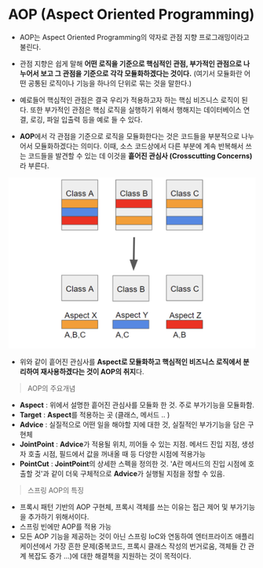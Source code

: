 # AOP (Aspect Oriented Programming)

- AOP는 Aspect Oriented Programming의 약자로 관점 지향 프로그래밍이라고 불린다.

- 관점 지향은 쉽게 말해 **어떤 로직을 기준으로 핵심적인 관점, 부가적인 관점으로 나누어서 보고 그 관점을 기준으로 각각 모듈화하겠다는 것이다.** (여기서 모듈화란 어떤 공통된 로직이나 기능을 하나의 단위로 묶는 것을 말한다.)

- 예로들어 핵심적인 관점은 결국 우리가 적용하고자 하는 핵심 비즈니스 로직이 된다. 또한 부가적인 관점은 핵심 로직을 실행하기 위해서 행해지는 데이터베이스 연결, 로깅, 파일 입출력 등을 예로 들 수 있다.

- **AOP**에서 각 관점을 기준으로 로직을 모듈화한다는 것은 코드들을 부분적으로 나누어서 모듈화하겠다는 의미다. 이때, 소스 코드상에서 다른 부분에 계속 반복해서 쓰는 코드들을 발견할 수 있는 데 이것을 **흩어진 관심사 (Crosscutting Concerns)** 라 부른다.

![aop](../img/springaop.png)

- 위와 같이 흩어진 관심사를 **Aspect로 모듈화하고 핵심적인 비즈니스 로직에서 분리하여 재사용하겠다는 것이 AOP의 취지**다.

> AOP의 주요개념
- **Aspect** : 위에서 설명한 흩어진 관심사를 모듈화 한 것. 주로 부가기능을 모듈화함.
- **Target** : **Aspect**를 적용하는 곳 (클래스, 메서드 .. )
- **Advice** : 실질적으로 어떤 일을 해야할 지에 대한 것, 실질적인 부가기능을 담은 구현체
- **JointPoint** : **Advice**가 적용될 위치, 끼어들 수 있는 지점. 메서드 진입 지점, 생성자 호출 시점, 필드에서 값을 꺼내올 때 등 다양한 시점에 적용가능
- **PointCut** : **JointPoint**의 상세한 스펙을 정의한 것. 'A란 메서드의 진입 시점에 호출할 것'과 같이 더욱 구체적으로 **Advice**가 실행될 지점을 정할 수 있음.

> 스프링 AOP의 특징
- 프록시 패턴 기반의 AOP 구현체, 프록시 객체를 쓰는 이유는 접근 제어 및 부가기능을 추가하기 위해서이다.
- 스프링 빈에만 AOP를 적용 가능
- 모든 AOP 기능을 제공하는 것이 아닌 스프링 IoC와 연동하여 엔터프라이즈 애플리케이션에서 가장 흔한 문제(중복코드, 프록시 클래스 작성의 번거로움, 객체들 간 관계 복잡도 증가 ...)에 대한 해결책을 지원하는 것이 목적이다.
